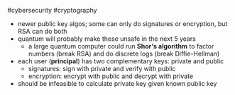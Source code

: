 #cybersecurity 
#cryptography 

- newer public key algos; some can only do signatures or encryption, but RSA can do both
- quantum will probably make these unsafe in the next 5 years
	- a large quantum computer could run **Shor's algorithm** to factor numbers (break RSA) and do discrete logs (break Diffie-Hellman)
- each user (**principal**) has two complementary keys: private and public
	- signatures: sign with private and verify with public
	- encryption: encrypt with public and decrypt with private
- should be infeasible to calculate private key given known public key